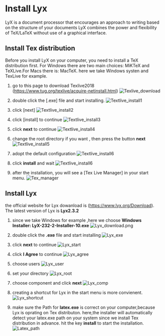 
# Install Lyx

LyX is a document processor that encourages an approach to writing based on the structure of your documents
LyX combines the power and flexibility of TeX/LaTeX without use of a graphical interface.

## Install Tex distribution
Before you install LyX on your computer, you need to install a TeX distribution first.
For Windows there are two main choices: MiKTeX and TeXLive.For Macs there is:  MacTeX.
here we take Windows systen and TexLive for example.

1. go to this page to download Texlive2018 (https://www.tug.org/texlive/acquire-netinstall.html)
![Texlive_download](Figures/Texlive_download.png)

2. double click the [.exe] file and start installing.
![Textlive_install1](Figures/Textlive_install1.png)

3. click [next]
![Textlive_install2](Figures/Textlive_install2.png)

4. click [install] to continue
![Textlive_install3](Figures/Textlive_install3.png)

5. click **next** to continue
![Textlive_install4](Figures/Textlive_install4.png)

6. change the root directory if you want , then press the button **next**
![Textlive_install5](Figures/Textlive_install5.png)

7. adopt the default configuration
![Textlive_install6](Figures/Textlive_install6.png)

8. click **install** and wait
![Textlive_install6](Figures/Textlive_install6.png)

9. after the installation, you will see a [Tex Live Manager] in your start menu.
![Tex_manager](Figures/Tex_manager.png)

## Install Lyx

the official website for Lyx dowanload is (https://www.lyx.org/Download). The latest version of Lyx is **Lyx2.3.2**
1. since we take Windows for example ,here we choose **Windows Installer: LyX-232-2-Installer-10.exe**
![Lyx_download.png](Lyx_download.png.png)

2. double click the **.exe** file and start installing
![Lyx_exe](Figures/Lyx_exe.png)

3. click **next** to continue
![Lyx_start](Figures/Lyx_start.png)

4. click **I Agree** to continue
![Lyx_agree](Figures/Lyx_agree.png)

5. choose users
![Lyx_user](Figures/Lyx_user.png)

6. set your directory
![Lyx_root](Figures/Lyx_root.png)

7. choose component and click **next**
![Lyx_comp](Figures/Lyx_comp.png)

8. creating a shortcut for Lyx in the start menu is more convienent.
![Lyx_shortcut](Figures/Lyx_shortcut.png)

9. make sure the Path for **latex.exe** is correct on your computer,because Lyx is oprating on Tex distributon.
here,the installer will automatically detect your latex.exe path on your system since we install Tex distribution in advance. hit the key **install** to start the installation.
![Latex_path](Figures/Latex_path.png)
